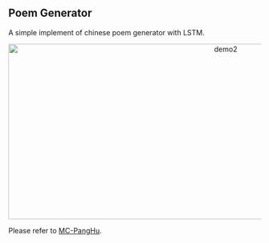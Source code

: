 
## Poem Generator
A simple implement of chinese poem generator with LSTM.
<p align="center">
<img src="https://raw.githubusercontent.com/hjptriplebee/Chinese_poem_generator/master/demo2.png" width = "850" height = "350" alt="demo2" />
</p>

Please refer to [MC-PangHu](https://github.com/hjptriplebee/Chinese_poem_generator).

